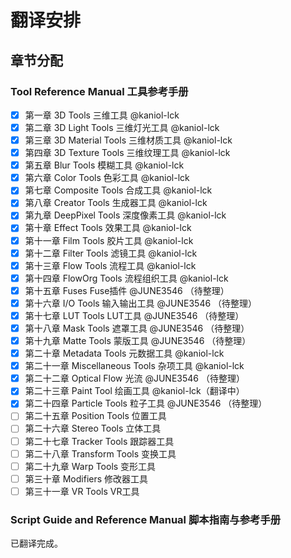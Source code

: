# 翻译安排

## 章节分配

### Tool Reference Manual 工具参考手册

 - [x] 第一章 3D Tools 三维工具 @kaniol-lck 
 - [x] 第二章 3D Light Tools 三维灯光工具 @kaniol-lck 
 - [x] 第三章 3D Material Tools 三维材质工具 @kaniol-lck 
 - [x] 第四章 3D Texture Tools 三维纹理工具 @kaniol-lck 
 - [x] 第五章 Blur Tools 模糊工具 @kaniol-lck 
 - [x] 第六章 Color Tools 色彩工具 @kaniol-lck 
 - [x] 第七章 Composite Tools 合成工具 @kaniol-lck
 - [x] 第八章 Creator Tools 生成器工具 @kaniol-lck
 - [x] 第九章 DeepPixel Tools 深度像素工具 @kaniol-lck
 - [x] 第十章 Effect Tools 效果工具 @kaniol-lck
 - [x] 第十一章 Film Tools 胶片工具 @kaniol-lck
 - [x] 第十二章 Filter Tools 滤镜工具 @kaniol-lck
 - [x] 第十三章 Flow Tools 流程工具 @kaniol-lck
 - [x] 第十四章 FlowOrg Tools 流程组织工具 @kaniol-lck
 - [x] 第十五章 Fuses Fuse插件 @JUNE3546 （待整理）
 - [x] 第十六章 I/O Tools 输入输出工具 @JUNE3546 （待整理）
 - [x] 第十七章 LUT Tools LUT工具 @JUNE3546 （待整理）
 - [x] 第十八章 Mask Tools 遮罩工具 @JUNE3546 （待整理）
 - [x] 第十九章 Matte Tools 蒙版工具 @JUNE3546 （待整理）
 - [x] 第二十章 Metadata Tools 元数据工具 @kaniol-lck
 - [x] 第二十一章 Miscellaneous Tools 杂项工具 @kaniol-lck
 - [x] 第二十二章 Optical Flow 光流 @JUNE3546 （待整理）
 - [x] 第二十三章 Paint Tool 绘画工具 @kaniol-lck（翻译中）
 - [x] 第二十四章 Particle Tools 粒子工具 @JUNE3546 （待整理）
 - [ ] 第二十五章 Position Tools 位置工具 
 - [ ] 第二十六章 Stereo Tools 立体工具 
 - [ ] 第二十七章 Tracker Tools 跟踪器工具 
 - [ ] 第二十八章 Transform Tools 变换工具 
 - [ ] 第二十九章 Warp Tools 变形工具 
 - [ ] 第三十章 Modifiers 修改器工具 
 - [ ] 第三十一章 VR Tools VR工具 

### Script Guide and Reference Manual 脚本指南与参考手册

已翻译完成。